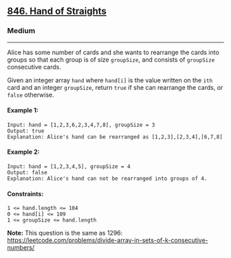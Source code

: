 [846. Hand of Straights](https://leetcode.com/problems/hand-of-straights/?envType=daily-question&envId=2024-06-06)
---------------------------------------------------------------------------------------------------------------------------------------------

### Medium
---------------------------------------------------------------------------------------------------------------------------------------------

Alice has some number of cards and she wants to rearrange the cards into groups so that each group is of size `groupSize`, and consists of `groupSize` consecutive cards.

Given an integer array `hand` where `hand[i]` is the value written on the `ith` card and an integer `groupSize`, return `true` if she can rearrange the cards, or `false` otherwise.

#### Example 1:
```
Input: hand = [1,2,3,6,2,3,4,7,8], groupSize = 3
Output: true
Explanation: Alice's hand can be rearranged as [1,2,3],[2,3,4],[6,7,8]
```
#### Example 2:
```
Input: hand = [1,2,3,4,5], groupSize = 4
Output: false
Explanation: Alice's hand can not be rearranged into groups of 4.
```
#### Constraints:
```
1 <= hand.length <= 104
0 <= hand[i] <= 109
1 <= groupSize <= hand.length
``` 

**Note:** This question is the same as 1296: https://leetcode.com/problems/divide-array-in-sets-of-k-consecutive-numbers/
